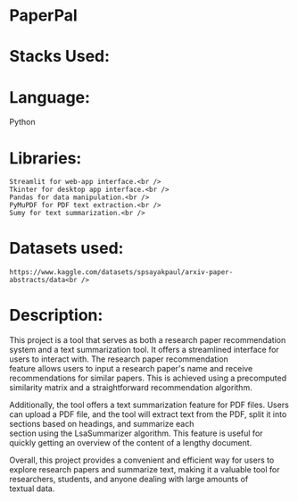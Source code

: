 # PaperPal
# Stacks Used:

 # Language:<br />
  Python<br />
# Libraries:<br />
	Streamlit for web-app interface.<br />
	Tkinter for desktop app interface.<br /> 
	Pandas for data manipulation.<br />
	PyMuPDF for PDF text extraction.<br />
	Sumy for text summarization.<br />
# Datasets used:<br />
	https://www.kaggle.com/datasets/spsayakpaul/arxiv-paper-abstracts/data<br />

# Description:<br />
This project is a tool that serves as both a research paper recommendation system and a text summarization tool. It offers a streamlined interface for users to interact with. The research paper recommendation<br />feature allows users to input a research paper's name and receive recommendations for similar papers. This is achieved using a precomputed similarity matrix and a straightforward recommendation algorithm.<br />

Additionally, the tool offers a text summarization feature for PDF files. Users can upload a PDF file, and the tool will extract text from the PDF, split it into sections based on headings, and summarize each <br />section using the LsaSummarizer algorithm. This feature is useful for quickly getting an overview of the content of a lengthy document.<br />

Overall, this project provides a convenient and efficient way for users to explore research papers and summarize text, making it a valuable tool for researchers, students, and anyone dealing with large amounts of<br /> textual data.
